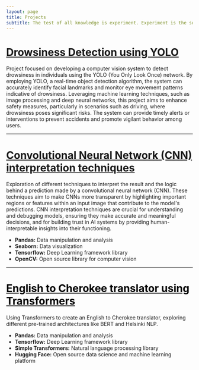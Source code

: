 ```yaml
---
layout: page
title: Projects
subtitle: The test of all knowledge is experiment. Experiment is the sole judge of scientific 'truth'
---
```


# [Drowsiness Detection using YOLO](https://github.com/franciscomesquitaAI/Drowsiness-Detection)
Project focused on developing a computer vision system to detect drowsiness in individuals using the YOLO (You Only Look Once) network. By employing YOLO, a real-time object detection algorithm, the system can accurately identify facial landmarks and monitor eye movement patterns indicative of drowsiness. Leveraging machine learning techniques, such as image processing and deep neural networks, this project aims to enhance safety measures, particularly in scenarios such as driving, where drowsiness poses significant risks. The system can provide timely alerts or interventions to prevent accidents and promote vigilant behavior among users.

---

# <a style="color: inherit;"> [Convolutional Neural Network (CNN) interpretation techniques](https://github.com/franciscomesquitaAI/CNN-Interpretation) </a>
Exploration of different techniques to interpret the result and the logic behind a prediction made by a convolutional neural network (CNN). These techniques aim to make CNNs more transparent by highlighting important regions or features within an input image that contribute to the model's predictions. CNN interpretation techniques are crucial for understanding and debugging models, ensuring they make accurate and meaningful decisions, and for building trust in AI systems by providing human-interpretable insights into their functioning.
- **Pandas:** Data manipulation and analysis
- **Seaborn:** Data visualization
- **Tensorflow:** Deep Learning framework library
- **OpenCV:** Open source library for computer vision

---

# <a href="https://github.com/franciscomesquitaAI/Translator-English-to-Cherokee" style="color: black;">English to Cherokee translator using Transformers</a>
Using Transformers to create an English to Cherokee translator, exploring different pre-trained architectures like BERT and Helsinki NLP.
- **Pandas:** Data manipulation and analysis
- **Tensorflow:** Deep Learning framework library
- **Simple Transformers:** Natural language processing library
- **Hugging Face:** Open source data science and machine learning platform
